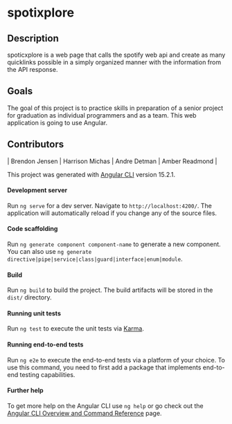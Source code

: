 # spotixplore

## Description
spoticxplore is a web page that calls the spotify web api and create as many quicklinks possible in a simply organized manner with the information from the API response.

## Goals
The goal of this project is to practice skills in preparation of a senior project for graduation as individual programmers and as a team. This web application is going to use Angular.

## Contributors
| Brendon Jensen | Harrison Michas | Andre Detman | Amber Readmond |


This project was generated with [Angular CLI](https://github.com/angular/angular-cli) version 15.2.1.

#### Development server

Run `ng serve` for a dev server. Navigate to `http://localhost:4200/`. The application will automatically reload if you change any of the source files.

#### Code scaffolding

Run `ng generate component component-name` to generate a new component. You can also use `ng generate directive|pipe|service|class|guard|interface|enum|module`.

#### Build

Run `ng build` to build the project. The build artifacts will be stored in the `dist/` directory.

####  Running unit tests

Run `ng test` to execute the unit tests via [Karma](https://karma-runner.github.io).

#### Running end-to-end tests

Run `ng e2e` to execute the end-to-end tests via a platform of your choice. To use this command, you need to first add a package that implements end-to-end testing capabilities.

#### Further help

To get more help on the Angular CLI use `ng help` or go check out the [Angular CLI Overview and Command Reference](https://angular.io/cli) page.
